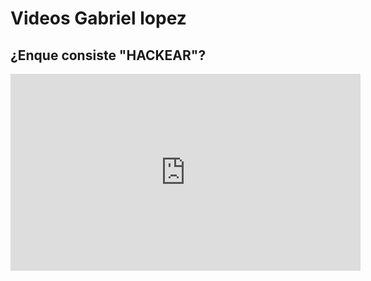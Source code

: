 # Videos Gabriel lopez

## ¿Enque consiste "HACKEAR"?
<iframe <iframe width="560" height="315" src="https://www.youtube.com/embed/FhP9DkdCPQo" frameborder="0" allow="accelerometer; autoplay; clipboard-write; encrypted-media; gyroscope; picture-in-picture" allowfullscreen></iframe>
